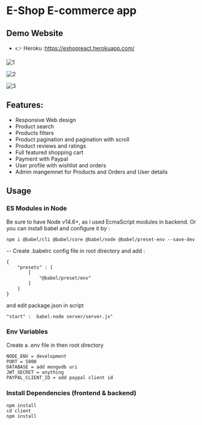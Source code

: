 # E-Shop E-commerce app

## Demo Website

- 👉 Heroku :https://eshopreact.herokuapp.com/

![1](https://user-images.githubusercontent.com/51638952/98250307-f2d0a600-1f7f-11eb-818f-87c090ab460d.png)

![2](https://user-images.githubusercontent.com/51638952/98250321-f6642d00-1f7f-11eb-92c6-dd6aa840a297.png)

![3](https://user-images.githubusercontent.com/51638952/98250349-fd8b3b00-1f7f-11eb-994b-ee8618be907d.png)



## Features:
- Responsive Web design
- Product search
- Products filters
- Product pagination and pagination with scroll
- Product reviews and ratings
- Full featured shopping cart
- Payment with Paypal 
- User profile with wishlist and orders
- Admin mangemnet for Products and Orders and User details

## Usage

### ES Modules in Node

Be sure to have Node v14.6+, as i used EcmaScript modules in backend.
Or you can install babel and configure it by : 
  ```
  npm i @babel/cli @babel/core @babel/node @babel/preset-env --save-dev
```
-- Create .babelrc  config file in root directory and add :
  ```
 {
    "presets" : [
        [
            "@babel/preset/env"
        ]
    ]
  }
```
and edit package.json in script
  ```
 "start" :  babel-node server/server.js"
```

### Env Variables

Create a .env file in then root directory 

```
NODE_ENV = development
PORT = 5000
DATABASE = add mongodb uri
JWT_SECRET = anything
PAYPAL_CLIENT_ID = add paypal client id
```

### Install Dependencies (frontend & backend)

```
npm install
cd client
npm install



